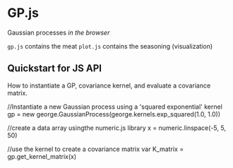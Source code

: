 # GP.js

Gaussian processes *in the browser*

`gp.js` contains the meat
`plot.js` contains the seasoning (visualization)

## Quickstart for JS API

How to instantiate a GP, covariance kernel, and evaluate a covariance matrix.

  //Instantiate a new Gaussian process using a 'squared exponential' kernel
  gp = new george.GaussianProcess(george.kernels.exp_squared(1.0, 1.0))

  //create a data array usingthe numeric.js library
  x = numeric.linspace(-5, 5, 50)

  //use the kernel to create a covariance matrix
  var K_matrix = gp.get_kernel_matrix(x)

